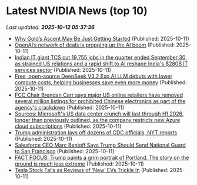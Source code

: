 # Latest NVIDIA News (top 10)
_Last updated: **2025-10-12 05:37:36**_

- [Why Gold’s Ascent May Be Just Getting Started](https://biztoc.com/x/86fb80b622fbd3d4) (Published: 2025-10-11)
- [OpenAI’s network of deals is propping up the AI boom](https://www.irishtimes.com/your-money/2025/10/11/openais-network-of-deals-is-propping-up-the-ai-boom/) (Published: 2025-10-11)
- [Indian IT giant TCS cut 19,755 jobs in the quarter ended September 30, as strained US relations and a rapid shift to AI reshape India's $280B IT services sector](https://biztoc.com/x/9a9de1604d22b654) (Published: 2025-10-11)
- [Free, open-source DeepSeek V3.2 Exp AI LLM debuts with lower compute costs, helping businesses save even more money](https://www.notebookcheck.net/Free-open-source-DeepSeek-V3-2-Exp-AI-LLM-debuts-with-lower-compute-costs-helping-businesses-save-even-more-money.1135813.0.html) (Published: 2025-10-11)
- [FCC Chair Brendan Carr says major US online retailers have removed several million listings for prohibited Chinese electronics as part of the agency's crackdown](https://biztoc.com/x/088dcb46b91076ed) (Published: 2025-10-11)
- [Sources: Microsoft's US data center crunch will last through H1 2026, longer than previously outlined, as the company restricts new Azure cloud subscriptions](https://biztoc.com/x/74c04ff1038c8e9c) (Published: 2025-10-11)
- [Trump administration lays off dozens of CDC officials, NYT reports](https://biztoc.com/x/0cb69438050c238b) (Published: 2025-10-11)
- [Salesforce CEO Marc Benioff Says Trump Should Send National Guard to San Francisco](https://biztoc.com/x/d72f02743b4ecf9e) (Published: 2025-10-11)
- [FACT FOCUS: Trump paints a grim portrait of Portland. The story on the ground is much less extreme](https://biztoc.com/x/3ada48ffbc4ae695) (Published: 2025-10-11)
- [Tesla Stock Falls as Reviews of ‘New’ EVs Trickle In](https://biztoc.com/x/6ed12e3f0fcbaac5) (Published: 2025-10-11)
